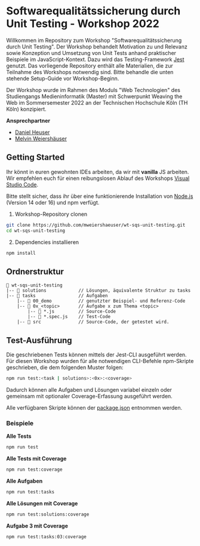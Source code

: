 # Softwarequalitätssicherung durch Unit Testing - Workshop 2022

Willkommen im Repository zum Workshop "Softwarequalitätssicherung durch Unit Testing". Der Workshop behandelt Motivation zu und Relevanz sowie Konzeption und Umsetzung von Unit Tests anhand praktischer Beispiele im JavaScript-Kontext. Dazu wird das Testing-Framework [Jest](https://jestjs.io/) genutzt. Das vorliegende Repository enthält alle Materialien, die zur Teilnahme des Workshops notwendig sind. Bitte behandle die unten stehende Setup-Guide vor Workshop-Beginn.

Der Workshop wurde im Rahmen des Moduls "Web Technologien" des Studiengangs Medieninformatik (Master) mit Schwerpunkt Weaving the Web im Sommersemester 2022 an der Technischen Hochschule Köln (TH Köln) konzipiert.

**Ansprechpartner**

- [Daniel Heuser](https://github.com/Darkkap)
- [Melvin Weiershäuser](https://github.com/mweiershaeuser)

## Getting Started

Ihr könnt in euren gewohnten IDEs arbeiten, da wir mit **vanilla** JS arbeiten. Wir empfehlen euch für einen reibungslosen Ablauf des Workshops [Visual Studio Code](https://code.visualstudio.com/).

Bitte stellt sicher, dass ihr über eine funktionierende Installation von [Node.js](https://nodejs.org/en/) (Version 14 oder 16) und npm verfügt.

1. Workshop-Repository clonen

```bash
git clone https://github.com/mweiershaeuser/wt-sqs-unit-testing.git
cd wt-sqs-unit-testing
```

2. Dependencies installieren

```bash
npm install
```

## Ordnerstruktur

```
📂 wt-sqs-unit-testing
|-- 📂 solutions            // Lösungen, äquivalente Struktur zu tasks
|-- 📂 tasks                // Aufgaben
    |-- 📂 00_demo          // genutzter Beispiel- und Referenz-Code
    |-- 📂 0x_<topic>       // Aufgabe x zum Thema <topic>
        |-- 📄 *.js         // Source-Code
        |-- 📄 *.spec.js    // Test-Code
    |-- 📂 src              // Source-Code, der getestet wird.
```

## Test-Ausführung

Die geschriebenen Tests können mittels der Jest-CLI ausgeführt werden. Für diesen Workshop wurden für alle notwendigen CLI-Befehle npm-Skripte geschrieben, die dem folgenden Muster folgen:

```bash
npm run test:<task | solutions>:<0x>:<coverage>
```

Dadurch können alle Aufgaben und Lösungen variabel einzeln oder gemeinsam mit optionaler Coverage-Erfassung ausgeführt werden.

Alle verfügbaren Skripte können der [package.json](package.json) entnommen werden.

### Beispiele

**Alle Tests**

```bash
npm run test
```

**Alle Tests mit Coverage**

```bash
npm run test:coverage
```

**Alle Aufgaben**

```bash
npm run test:tasks
```

**Alle Lösungen mit Coverage**

```bash
npm run test:solutions:coverage
```

**Aufgabe 3 mit Coverage**

```bash
npm run test:tasks:03:coverage
```
